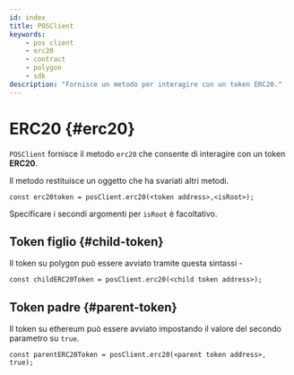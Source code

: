 ```yaml
---
id: index
title: POSClient
keywords:
    - pos client
    - erc20
    - contract
    - polygon
    - sdk
description: "Fornisce un metodo per interagire con un token ERC20."
---
```


# ERC20 {#erc20}

`POSClient` fornisce il metodo `erc20` che consente di interagire con un token **ERC20**.

Il metodo restituisce un oggetto che ha svariati altri metodi.

```
const erc20token = posClient.erc20(<token address>,<isRoot>);
```

Specificare i secondi argomenti per `isRoot` è facoltativo.

## Token figlio {#child-token}

Il token su polygon può essere avviato tramite questa sintassi -

```
const childERC20Token = posClient.erc20(<child token address>);
```

## Token padre {#parent-token}

Il token su ethereum può essere avviato impostando il valore del secondo parametro su `true`.

```
const parentERC20Token = posClient.erc20(<parent token address>, true);
```
